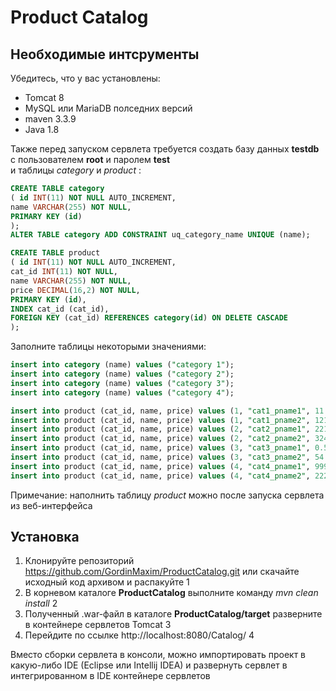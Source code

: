 # Product Catalog

## Необходимые интсрументы

Убедитесь, что у вас установлены:
 - Tomcat 8 
 - MySQL или MariaDB полседних версий
 - maven 3.3.9
 - Java 1.8

Также перед запуском сервлета требуется создать базу данных __testdb__ с пользователем __root__ и паролем __test__  
и таблицы _category_ и _product_ :

``` sql 
CREATE TABLE category
( id INT(11) NOT NULL AUTO_INCREMENT,
name VARCHAR(255) NOT NULL,
PRIMARY KEY (id)
);
ALTER TABLE category ADD CONSTRAINT uq_category_name UNIQUE (name);

CREATE TABLE product
( id INT(11) NOT NULL AUTO_INCREMENT,
cat_id INT(11) NOT NULL,
name VARCHAR(255) NOT NULL,
price DECIMAL(16,2) NOT NULL,
PRIMARY KEY (id),
INDEX cat_id (cat_id),
FOREIGN KEY (cat_id) REFERENCES category(id) ON DELETE CASCADE
); 
```

Заполните таблицы некоторыми значениями:

``` sql 
insert into category (name) values ("category 1");
insert into category (name) values ("category 2");
insert into category (name) values ("category 3");
insert into category (name) values ("category 4");

insert into product (cat_id, name, price) values (1, "cat1_pname1", 11.11);
insert into product (cat_id, name, price) values (1, "cat1_pname2", 121.322);
insert into product (cat_id, name, price) values (2, "cat2_pname1", 2211.1222);
insert into product (cat_id, name, price) values (2, "cat2_pname2", 324256);
insert into product (cat_id, name, price) values (3, "cat3_pname1", 0.567);
insert into product (cat_id, name, price) values (3, "cat3_pname2", 54.21);
insert into product (cat_id, name, price) values (4, "cat4_pname1", 99999.1);
insert into product (cat_id, name, price) values (4, "cat4_pname2", 222.22);
```

Примечание: наполнить таблицу _product_ можно после запуска сервлета из веб-интерфейса

## Установка

1. Клонируйте репозиторий https://github.com/GordinMaxim/ProductCatalog.git или скачайте исходный код архивом и распакуйте 1
2. В корневом каталоге __ProductCatalog__ выполните команду _mvn clean install_ 2
3. Полученный .war-файл  в каталоге __ProductCatalog/target__  разверните в контейнере сервлетов Tomcat 3
4. Перейдите по ссылке http://localhost:8080/Catalog/ 4

Вместо сборки сервлета в консоли, можно импортировать проект в какую-либо IDE (Eclipse или Intellij IDEA) и развернуть сервлет в интегрированном в IDE контейнере сервлетов